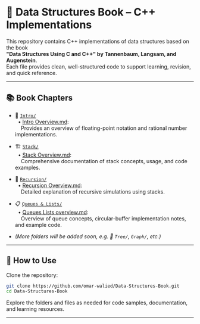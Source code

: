 # 📘 Data Structures Book – C++ Implementations

This repository contains C++ implementations of data structures based on the book  
**"Data Structures Using C and C++" by Tannenbaum, Langsam, and Augenstein**.  
Each file provides clean, well-structured code to support learning, revision, and quick reference.

---

## 📚 Book Chapters

- 📖 [`Intro/`](https://github.com/0marwalied/Data-Structures-Book/tree/main/Intro)  
  &nbsp;&nbsp;• [Intro Overview.md](https://github.com/0marwalied/Data-Structures-Book/blob/main/Intro/README.md):  
  &nbsp;&nbsp;&nbsp;&nbsp;Provides an overview of floating-point notation and rational number implementations.

- 🏗️ [`Stack/`](https://github.com/0marwalied/Data-Structures-Book/tree/main/Stack)  
  &nbsp;&nbsp;• [Stack Overview.md](https://github.com/0marwalied/Data-Structures-Book/blob/main/Stack/README.md):  
  &nbsp;&nbsp;&nbsp;&nbsp;Comprehensive documentation of stack concepts, usage, and code examples.

- 🔄 [`Recursion/`](https://github.com/0marwalied/Data-Structures-Book/tree/main/Recursion)  
  &nbsp;&nbsp;• [Recursion Overview.md](https://github.com/0marwalied/Data-Structures-Book/blob/main/Recursion/README.md):  
  &nbsp;&nbsp;&nbsp;&nbsp;Detailed explanation of recursive simulations using stacks.

- 📋 [`Queues & Lists/`](https://github.com/0marwalied/Data-Structures-Book/tree/main/Queues%20%26%20Lists)  
  &nbsp;&nbsp;• [Queues Lists overview.md](https://github.com/0marwalied/Data-Structures-Book/blob/main/Queues%20%26%20Lists/README.md):  
  &nbsp;&nbsp;&nbsp;&nbsp;Overview of queue concepts, circular-buffer implementation notes, and example code.

- _(More folders will be added soon, e.g. 🌳 `Tree/`, `Graph/`, etc.)_

---

## 🚀 How to Use

Clone the repository:

```bash
git clone https://github.com/omar-walied/Data-Structures-Book.git
cd Data-Structures-Book
```

Explore the folders and files as needed for code samples, documentation, and learning resources.

---
